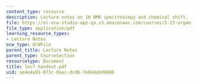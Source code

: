 ```yaml
---
content_type: resource
description: Lecture notes on 1H NMR spectroscopy and chemical shift.
file: https://ol-ocw-studio-app-qa.s3.amazonaws.com/courses/5-13-organic-chemistry-ii-fall-2003/ae4e4a91071c0aacdcd67e664ab96900_lec7_handout.pdf
file_type: application/pdf
learning_resource_types:
- Lecture Notes
ocw_type: OCWFile
parent_title: Lecture Notes
parent_type: CourseSection
resourcetype: Document
title: lec7_handout.pdf
uid: ae4e4a91-071c-0aac-dcd6-7e664ab96900
---
```

